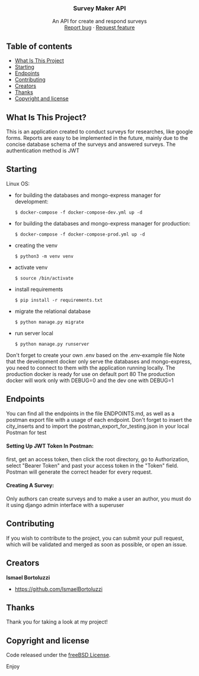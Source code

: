 <p align="center">
  <h3 align="center">Survey Maker API</h3>
  <p align="center">
    An API for create and respond surveys 
    <br>
    <a href="https://github.com/IsmaelBortoluzzi/Survey-Maker-API/issues/new?template=bug.md">Report bug</a>
    ·
    <a href="https://github.com/IsmaelBortoluzzi/Survey-Maker-API/issues/new?template=feature.md&labels=feature">Request feature</a>
  </p>
</p>

## Table of contents

- [What Is This Project](#what-is-this-project)
- [Starting](#starting)
- [Endpoints](#endpoints)
- [Contributing](#contributing)
- [Creators](#creators)
- [Thanks](#thanks)
- [Copyright and license](#copyright-and-license)


## What Is This Project?

This is an application created to conduct surveys for researches, like google forms.
Reports are easy to be implemented in the future, mainly due to the 
concise database schema of the surveys and answered surveys. The authentication
method is JWT


## Starting 
Linux OS:

- for building the databases and mongo-express manager for development: 

      $ docker-compose -f docker-compose-dev.yml up -d
- for building the databases and mongo-express manager for production: 

      $ docker-compose -f docker-compose-prod.yml up -d
- creating the venv

      $ python3 -m venv venv
- activate venv

      $ source /bin/activate
- install requirements

      $ pip install -r requirements.txt
- migrate the relational database

      $ python manage.py migrate
- run server local

      $ python manage.py runserver

Don't forget to create your own .env based on the .env-example file
Note that the development docker only serve the databases and mongo-express, 
you need to connect to them with the application running locally.
The production docker is ready for use on default port 80
The production docker will work only with DEBUG=0 and the dev one
with DEBUG=1


## Endpoints

You can find all the endpoints in the file ENDPOINTS.md, as well as a postman export file
with a usage of each endpoint. Don't forget to insert the city_inserts and to import
the postman_export_for_testing.json in your local Postman for test


#### Setting Up JWT Token In Postman:

first, get an access token, then click the root directory, go to Authorization, 
select "Bearer Token" and past your access token in the "Token" field. Postman
will generate the correct header for every request.

#### Creating A Survey:

Only authors can create surveys and to make a user an author, you must do it
using django admin interface with a superuser


## Contributing

If you wish to contribute to the project, you can submit your pull request, which will be validated and merged as soon as possible, or open an issue.

## Creators

**Ismael Bortoluzzi**

- <https://github.com/IsmaelBortoluzzi>

## Thanks

Thank you for taking a look at my project!

## Copyright and license

Code released under the [freeBSD License](https://github.com/IsmaelBortoluzzi/Survey-Maker-API/blob/master/LICENSE.md).

Enjoy
